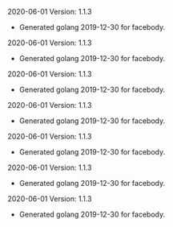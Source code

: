 2020-06-01 Version: 1.1.3
- Generated golang 2019-12-30 for facebody.

2020-06-01 Version: 1.1.3
- Generated golang 2019-12-30 for facebody.

2020-06-01 Version: 1.1.3
- Generated golang 2019-12-30 for facebody.

2020-06-01 Version: 1.1.3
- Generated golang 2019-12-30 for facebody.

2020-06-01 Version: 1.1.3
- Generated golang 2019-12-30 for facebody.

2020-06-01 Version: 1.1.3
- Generated golang 2019-12-30 for facebody.

2020-06-01 Version: 1.1.3
- Generated golang 2019-12-30 for facebody.

